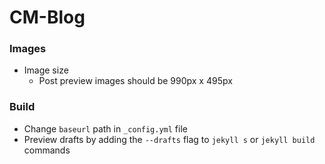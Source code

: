# CM-Blog

### Images
- Image size
  - Post preview images should be 990px x 495px

### Build
- Change `baseurl` path in `_config.yml` file
- Preview drafts by adding the `--drafts` flag to `jekyll s` or `jekyll build` commands
